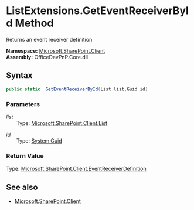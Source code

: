# ListExtensions.GetEventReceiverById Method  
Returns an event receiver definition  

**Namespace:** [Microsoft.SharePoint.Client](Microsoft.SharePoint.Client.md)  
**Assembly:** OfficeDevPnP.Core.dll  
## Syntax
```C#
public static  GetEventReceiverById(List list,Guid id)
```
### Parameters
*list*  
&emsp;&emsp;Type: [Microsoft.SharePoint.Client.List](Microsoft.SharePoint.Client.List.md) 
&emsp;&emsp;  
  
*id*  
&emsp;&emsp;Type: [System.Guid](System.Guid.md) 
&emsp;&emsp;  
  
### Return Value
Type: [Microsoft.SharePoint.Client.EventReceiverDefinition](Microsoft.SharePoint.Client.EventReceiverDefinition.md 
)

## See also
- [Microsoft.SharePoint.Client](Microsoft.SharePoint.Client.md)
